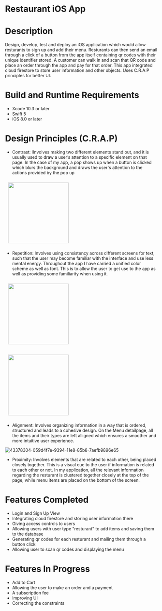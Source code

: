 # Restaurant iOS App

# Description 
Design, develop, test and deploy an iOS application which would allow resturants to sign up and add their menu. Resturants can then send an email through a click of a button from the app itself containing qr codes with their unique identifier stored. A customer can walk in and scan that QR code and place an order through the app and pay for that order. This app integrated cloud firestore to store user information and other objects. Uses C.R.A.P principles for better UI.
 
# Build and Runtime Requirements

- Xcode 10.3 or later
- Swift 5
- iOS 8.0 or later

# Design Principles (C.R.A.P)
- Contrast: IInvolves making two different elements stand out, and it is usually used to draw a user’s attention to a specific element on that page. In the case of my app, a pop shows up when a button is clicked which blurs the background and draws the user's attention to the actions provided by the pop up

[<img src="https://user-images.githubusercontent.com/49186141/103506268-6d4e7100-4eb0-11eb-94f0-0824190d3525.png" width="200" hspace="10" vspace="10">](https://user-images.githubusercontent.com/49186141/103506268-6d4e7100-4eb0-11eb-94f0-0824190d3525.png)

- Repetition: Involves using consistency across different screens for text, such that the user may become familiar with the interface and use less mental energy. Throughout the app I have carried a unified color scheme as well as font. This is to allow the user to get use to the app as well as providing some familiarity when using it.

[<img src="https://user-images.githubusercontent.com/49186141/103509751-eef5cd00-4eb7-11eb-8cbb-ece8b6761161.png"  width="200" hspace="10" vspace="10">](https://user-images.githubusercontent.com/49186141/103506254-632c7280-4eb0-11eb-9e9f-f5af5516fe4e.png)

[<img src="https://user-images.githubusercontent.com/49186141/103506284-73dce880-4eb0-11eb-9ac0-264e1563417e.png"  align="centre" width="200" hspace="10" vspace="10">](https://user-images.githubusercontent.com/49186141/103506284-73dce880-4eb0-11eb-9ac0-264e1563417e.png)

- Alignment: Involves organizing information in a way that is ordered, structured and leads to a cohesive design. On the Menu detailpage, all the items and their types are left alligned which ensures a smoother and more intuitive user experience.

![43378304-059d4f7e-9394-11e8-85b8-7aefb9896e65](https://user-images.githubusercontent.com/49186141/103502969-06788a00-4ea7-11eb-9acd-23108f9e7da5.gif)

- Proximity: Involves elements that are related to each other, being placed closely together. This is a visual cue to the user if information is related to each other or not. In my application, all the relevant information regarding the resturant is clustered together closely at the top of the page, while menu items are placed on the bottom of the screen. 





# Features Completed
- Login and Sign Up View
- Integrating cloud firestore and storing user information there
- Giving access controls to users
- Allowing users with user type "resturant" to add items and saving them to the database
- Generating qr codes for each resturant and mailing them through a button click
- Allowing user to scan qr codes and displaying the menu


# Features In Progress
- Add to Cart
- Allowing the user to make an order and a payment
- A subscription fee
- Improving UI
- Correcting the constraints




